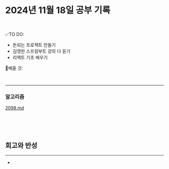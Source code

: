 # 2024년 11월 18일 공부 기록 

<br>

✅TO DO: 

- 돈되는 프로젝트 만들기
- 김영한 스프링부트 강의 다 듣기
- 리액트 기초 배우기

💭배울 것:


<br>

---







### 알고리즘


[2098.md](..%2F..%2F..%2FAlgorithm%2FSolvedProblem%2F%EB%B0%B1%EC%A4%80%ED%81%B4%EB%9E%98%EC%8A%A4%2F%ED%81%B4%EB%9E%98%EC%8A%A45%2F2098%2F2098.md)


<br><br><br>





## 회고와 반성

---


- 